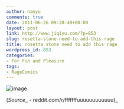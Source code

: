 ```yaml
---
author: nanyu
comments: true
date: 2011-06-26 09:20:49+00:00
layout: post
link: http://www.jiqiyu.com/?p=853
slug: rosetta-stone-need-to-add-this-rage
title: rosetta stone need to add this rage
wordpress_id: 853
categories:
- For Fun and Pleasure
tags:
- RageComics
---
```


![image](http://www.piguban.com/wp-content/uploads/2011/06/wpid-rosetta-stone-need-to-add-this-rage.png)



(_Source__ - reddit.com/r/fffffffuuuuuuuuuuuu)_



